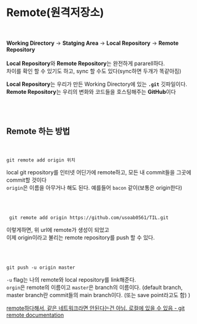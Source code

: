 # Remote(원격저장소)
<br></br>
**Working Directory** -> **Statging Area** -> **Local Repository** -> **Remote Repository** 
<br></br>
**Local Repository**와 **Remote Repository**는 완전하게 pararell하다.  
차이를 확인 할 수 있기도 하고, sync 할 수도 있다(sync하면 두개가 똑같아짐)  

**Local Repository**는 우리가 만든 Working Directory에 있는 **```.git```** 깃파일이다.  
**Remote Repository**는 우리의 변화와 코드들을 호스팅해주는 **GitHub**이다 

<br></br>

## Remote 하는 방법 
<br></br>
```git remote add origin 위치```

local git repository를 인터넷 어딘가에 remote하고, 모든 내 commit들을 그곳에 commit할 것이다  
```origin```은 이름을 아무거나 해도 된다. 예를들어 ```bacon``` 같이(보통은 origin한다)

<br></br>

``` git remote add origin https://github.com/usoab0561/TIL.git```

이렇게하면, 위 url에 remote가 생성이 되었고  
이제 origin이라고 불리는 remote repository를 push 할 수 있다.

<br></br> 

```git push -u origin master```


```-u``` flag는 나의 remote와 local repository를 link해준다.  
```orgin```은 remote의 이름이고
```master```은 branch의 이름이다. (default branch, master branch란 commit들의 main branch이다. (또는 save point라고도 함) )

[remote하다해서, 같은 네트워크라면 안된다는건 아님. 로컬에 있을 수 있음 - git remote documentation](https://git-scm.com/book/ko/v2/Git%EC%9D%98-%EA%B8%B0%EC%B4%88-%EB%A6%AC%EB%AA%A8%ED%8A%B8-%EC%A0%80%EC%9E%A5%EC%86%8C)
